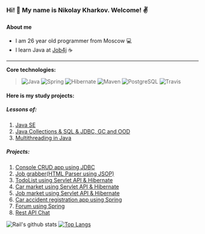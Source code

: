 ### Hi! 👋 My name is Nikolay Kharkov. Welcome! :v:

#### About me

* I am 26 year old programmer from Moscow :computer:
* I learn Java at [Job4j](https://job4j.ru/) :coffee:

-----------
<b>Core technologies:</b>
> ![Java](https://img.shields.io/badge/Java-%3E%3D%208-orange) 
![Spring](https://img.shields.io/badge/Spring-%3E%3D%205.0-green)
![Hibernate](https://img.shields.io/badge/Hibernate-%3E%3D%205.0-yellow)
![Maven](https://img.shields.io/badge/Maven-3-red)
![PostgreSQL](https://img.shields.io/badge/PostgreSQL-%3E%3D%209-blue)
![Travis](https://img.shields.io/badge/Travis-CI-succes)

#### Here is my study projects:
##### Lessons of:
1. [Java SE](https://github.com/NikolayKharkov/job4j_elementary)
2. [Java Collections & SQL & JDBC, GC and OOD](https://github.com/NikolayKharkov/job4j_design)
3. [Multithreading in Java](https://github.com/NikolayKharkov/job4j_threads)
##### Projects:
1. [Console CRUD app using JDBC](https://github.com/NikolayKharkov/job4j_tracker)
2. [Job grabber(HTML Parser using JSOP)](https://github.com/NikolayKharkov/job4j_grabber)
3. [TodoList using Servlet API & Hibernate](https://github.com/NikolayKharkov/job4j_todo)
4. [Car market using Servlet API & Hibernate](https://github.com/NikolayKharkov/job4j_cars)
5. [Job market using Servlet API & Hibernate](https://github.com/NikolayKharkov/job4j_dreamjob)
6. [Car accident registration app using Spring](https://github.com/NikolayKharkov/job4j_car_accident)
7. [Forum using Spring](https://github.com/NikolayKharkov/job4j_forum)
8. [Rest API Chat](https://github.com/NikolayKharkov/job4j_chat)

![Rail's github stats](https://github-readme-stats.vercel.app/api?username=NikolayKharkov&hide=stars,prs,issues,contribs)
[![Top Langs](https://github-readme-stats.vercel.app/api/top-langs/?username=NikolayKharkov&layout=compact)](https://github.com/NikolayKharkov/github-readme-stats)

<!--
**NikolayKharkov/NikolayKharkov** is a ✨ _special_ ✨ repository because its `README.md` (this file) appears on your GitHub profile.

Here are some ideas to get you started:

- 🔭 I’m currently working on ...
- 🌱 I’m currently learning ...
- 👯 I’m looking to collaborate on ...
- 🤔 I’m looking for help with ...
- 💬 Ask me about ...
- 📫 How to reach me: ...
- 😄 Pronouns: ...
- ⚡ Fun fact: ...
-->

